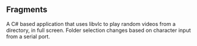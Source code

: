 ## Fragments

A C# based application that uses libvlc to play random videos from a directory, in full screen. Folder selection changes based on character input from a serial port. 